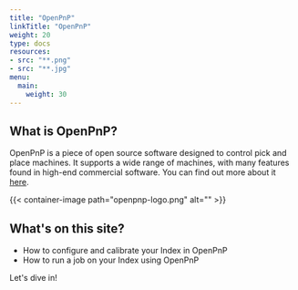 ```yaml
---
title: "OpenPnP"
linkTitle: "OpenPnP"
weight: 20
type: docs
resources:
- src: "**.png"
- src: "**.jpg"
menu:
  main:
    weight: 30
---
```


## What is OpenPnP?

OpenPnP is a piece of open source software designed to control pick and place machines. It supports a wide range of machines, with many features found in high-end commercial software. You can find out more about it [here](https://openpnp.org/).

{{< container-image path="openpnp-logo.png" alt="" >}}

## What's on this site?

* How to configure and calibrate your Index in OpenPnP
* How to run a job on your Index using OpenPnP

Let's dive in!

